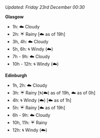 *Updated: Friday 23rd December 00:30*

**Glasgow**

* 1h: :cloud: Cloudy
* 2h: :umbrella: Rainy [:cloud: as of 19h]
* 3h, 4h: :cloud: Cloudy
* 5h, 6h: :cyclone: Windy (:cloud:)
* 7h - 9h: :cloud: Cloudy
* 10h - 12h: :cyclone: Windy (:cloud:)

**Edinburgh**

* 1h, 2h: :cloud: Cloudy
* 3h: :umbrella: Rainy [:cyclone:(:cloud:) as of 19h, :cloud: as of 0h]
* 4h: :cyclone: Windy (:cloud:) [:cloud: as of 1h]
* 5h: :umbrella: Rainy [:cloud: as of 19h]
* 6h - 9h: :cloud: Cloudy
* 10h, 11h: :umbrella: Rainy
* 12h: :cyclone: Windy (:cloud:)

